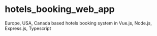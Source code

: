 # hotels_booking_web_app
Europe, USA, Canada based hotels booking system in Vue.js, Node.js, Express.js, Typescript
